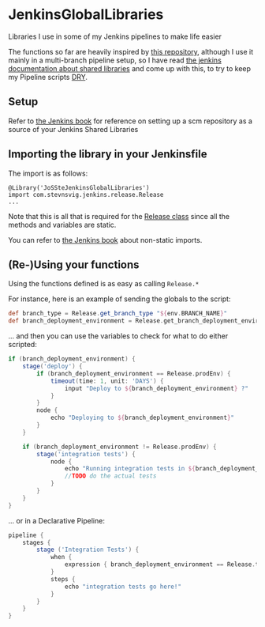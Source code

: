# JenkinsGlobalLibraries

Libraries I use in some of my Jenkins pipelines to make life easier

The functions so far are heavily inspired by [this repository](https://github.com/alexguzun/jenkins-pipeline-gitflow-maven/blob/master/Jenkinsfile), although I use it mainly in a multi-branch pipeline setup, so I have read [the jenkins documentation about shared libraries](https://www.jenkins.io/doc/book/pipeline/shared-libraries/) and come up with this, to try to keep my Pipeline scripts [DRY](http://en.wikipedia.org/wiki/Don't_repeat_yourself).


## Setup

Refer to [the Jenkins book](https://www.jenkins.io/doc/book/pipeline/shared-libraries/#using-libraries) for reference on setting up a scm repository as a source of your Jenkins Shared Libraries

## Importing the library in your Jenkinsfile

The import is as follows:

```
@Library('JoSSteJenkinsGlobalLibraries')
import com.stevnsvig.jenkins.release.Release
...
```
Note that this is all that is required for the [Release class](/src/com/stevnsvig/jenkins/release/Release.groovy) since all the methods and variables are static.

You can refer to [the Jenkins book](https://www.jenkins.io/doc/book/pipeline/shared-libraries/#accessing-steps) about non-static imports.


## (Re-)Using your functions
Using the functions defined is as easy as calling `Release.*`

For instance, here is an example of sending the globals to the script:

```groovy
def branch_type = Release.get_branch_type "${env.BRANCH_NAME}"
def branch_deployment_environment = Release.get_branch_deployment_environment branch_type
```

... and then you can use the variables to check for what to do either scripted:

```groovy
if (branch_deployment_environment) {
    stage('deploy') {
        if (branch_deployment_environment == Release.prodEnv) {
            timeout(time: 1, unit: 'DAYS') {
                input "Deploy to ${branch_deployment_environment} ?"
            }
        }
        node {
            echo "Deploying to ${branch_deployment_environment}"
        }
    }

    if (branch_deployment_environment != Release.prodEnv) {
        stage('integration tests') {
            node {
                echo "Running integration tests in ${branch_deployment_environment}"
                //TODO do the actual tests
            }
        }
    }
}
```

... or in a Declarative Pipeline:

```groovy
pipeline {
    stages {
        stage ('Integration Tests') {
            when {
                expression { branch_deployment_environment == Release.testEnv }
            }
            steps {
                echo "integration tests go here!"            
            }
        }
    }
}
```
